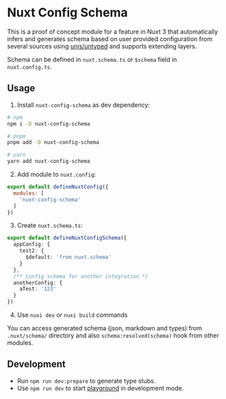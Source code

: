 # Nuxt Config Schema

This is a proof of concept module for a feature in Nuxt 3 that automatically infers and generates schema based on user provided configuration from several sources using [unjs/untyped](https://github.com/unjs/untyped) and supports extending layers.

Schema can be defined in `nuxt.schema.ts` or `$schema` field in `nuxt.config.ts`.

## Usage


1. Install `nuxt-config-schema` as dev dependency:

```sh
# npm
npm i -D nuxt-config-schema

# pnpm
pnpm add -D nuxt-config-schema

# yarn
yarn add nuxt-config-schema
```

2. Add module to `nuxt.config`:

```js
export default defineNuxtConfig({
  modules: [
    'nuxt-config-schema'
  ]
})
```

3. Create `nuxt.schema.ts`:

```ts
export default defineNuxtConfigSchema({
  appConfig: {
    test2: {
      $default: 'from nuxt.schema'
    }
  },
  /** Config schema for another integration */
  anotherConfig: {
    aTest: '123'
  }
})
```

4. Use `nuxi dev` or `nuxi build` commands

You can access generated schema (json, markdown and types) from `.nuxt/schema/` directory and also `schema:resolved(schema)` hook from other modules.

## Development

- Run `npm run dev:prepare` to generate type stubs.
- Use `npm run dev` to start [playground](./playground) in development mode.
